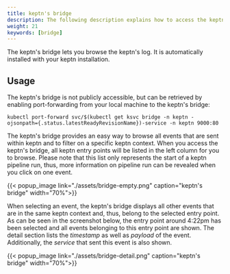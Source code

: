 ```yaml
---
title: keptn's bridge
description: The following description explains how to access the keptn's log using Kibana.
weight: 21
keywords: [bridge]
---
```


The keptn's bridge lets you browse the keptn's log. It is automatically installed with your keptn installation.

## Usage

The keptn's bridge is not publicly accessible, but can be retrieved by enabling port-forwarding from your local machine to the keptn's bridge:
```console
kubectl port-forward svc/$(kubectl get ksvc bridge -n keptn -ojsonpath={.status.latestReadyRevisionName})-service -n keptn 9000:80
```

The keptn's bridge provides an easy way to browse all events that are sent within keptn and to filter on a specific keptn context. 
When you access the keptn's bridge, all keptn entry points will be listed in the left column for you to browse. Please note that this list only represents the start of a keptn pipeline run, thus, more information on pipeline run can be revealed when you click on one event.

  {{< popup_image
  link="./assets/bridge-empty.png"
  caption="keptn's bridge"
  width="70%">}}

When selecting an event, the keptn's bridge displays all other events that are in the same keptn context and, thus, belong to the selected entry point. As can be seen in the screenshot below, the entry point around 4:22pm has been selected and all events belonging to this entry point are shown. The detail section lists the _timestamp_ as well as _payload_ of the event. Additionally, the _service_ that sent this event is also shown.

  {{< popup_image
  link="./assets/bridge-detail.png"
  caption="keptn's bridge"
  width="70%">}}

